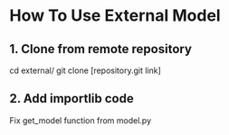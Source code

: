 # How To Use External Model
## 1. Clone from remote repository
cd external/
git clone [repository.git link]

## 2. Add importlib code
Fix get_model function from model.py
